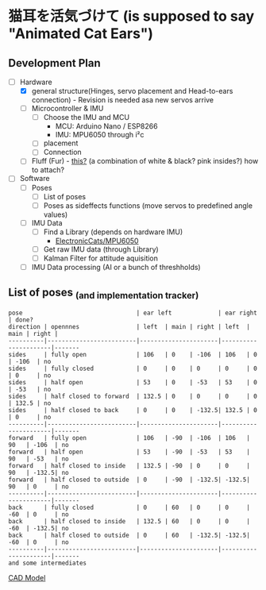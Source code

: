 # 猫耳を活気づけて (is supposed to say "Animated Cat Ears")

## Development Plan
- [ ] Hardware 
  - [x] general structure(Hinges, servo placement and Head-to-ears connection) - Revision is needed asa new servos arrive
  - [ ] Microcontroller & IMU
    - [ ] Choose the IMU and MCU 
      - MCU: Arduino Nano / ESP8266
      - IMU: MPU6050 through i²c
    - [ ] placement
    - [ ] Connection
  - [ ] Fluff (Fur) - [this?](https://www.amazon.de/WLLHYF-zotteligen-flauschige-Stuhlabdeckung-Weihnachten/dp/B0BJKKF45H) (a combination of white & black? pink insides?) how to attach?

- [ ] Software
  - [ ] Poses 
    - [ ] List of poses 
    - [ ] Poses as sideffects functions (move servos to predefined angle values)
  - [ ] IMU Data
    - [ ] Find a Library (depends on hardware IMU)
      - [ElectronicCats/MPU6050](https://github.com/ElectronicCats/mpu6050)
    - [ ] Get raw IMU data (through Library)
    - [ ] Kalman Filter for attitude aquisition
  - [ ] IMU Data processing (AI or a bunch of threshholds)

## List of poses <sub>(and implementation tracker)</sub>
```
pose                                | ear left             | ear right            | done? 
direction | opennnes                | left  | main | right | left  | main | right |
----------|-------------------------|----------------------|----------------------|-------
sides     | fully open              | 106   | 0    | -106  | 106   | 0    | -106  | no
sides     | fully closed            | 0     | 0    | 0     | 0     | 0    | 0     | no
sides     | half open               | 53    | 0    | -53   | 53    | 0    | -53   | no
sides     | half closed to forward  | 132.5 | 0    | 0     | 0     | 0    | 132.5 | no
sides     | half closed to back     | 0     | 0    | -132.5| 132.5 | 0    | 0     | no
----------|-------------------------|----------------------|----------------------|-------
forward   | fully open              | 106   | -90  | -106  | 106   | 90   | -106  | no
forward   | half open               | 53    | -90  | -53   | 53    | 90   | -53   | no
forward   | half closed to inside   | 132.5 | -90  | 0     | 0     | 90   | -132.5| no
forward   | half closed to outside  | 0     | -90  | -132.5| -132.5| 90   | 0     | no
----------|-------------------------|----------------------|----------------------|-------
back      | fully closed            | 0     | 60   | 0     | 0     | -60  | 0     | no
back      | half closed to inside   | 132.5 | 60   | 0     | 0     | -60  | -132.5| no
back      | half closed to outside  | 0     | 60   | -132.5| -132.5| -60  | 0     | no
----------|-------------------------|----------------------|----------------------|-------
and some intermediates
```

[CAD Model](https://cad.onshape.com/documents/12e9aba77e87c6321bec619e/w/794df45025b857e20fcdd77e/e/3349def638c04338ac328868?renderMode=0&uiState=658ed7810e636f5b707b00f6)


